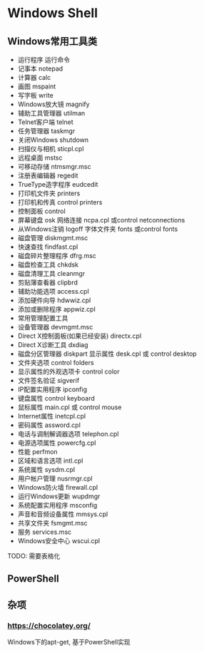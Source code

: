 # Windows Shell

## Windows常用工具类
+ 运行程序                         运行命令
+ 记事本                            notepad
+ 计算器                            calc
+ 画图                               mspaint
+ 写字板                            write
+ Windows放大镜             magnify
+ 辅助工具管理器               utilman
+ Telnet客户端                   telnet
+ 任务管理器                      taskmgr
+ 关闭Windows                 shutdown
+ 扫描仪与相机                   sticpl.cpl
+ 远程桌面                          mstsc
+ 可移动存储                       ntmsmgr.msc
+ 注册表编辑器                    regedit
+ TrueType造字程序            eudcedit
+ 打印机文件夹                    printers
+ 打印机和传真                    control printers
+ 控制面板                           control
+ 屏幕键盘                           osk 网络连接                           ncpa.cpl 或control netconnections
+ 从Windows注销               logoff 字体文件夹                       fonts 或control fonts
+ 磁盘管理                          diskmgmt.msc
+ 快速查找                          findfast.cpl
+ 磁盘碎片整理程序            dfrg.msc
+ 磁盘检查工具                   chkdsk
+ 磁盘清理工具                   cleanmgr
+ 剪贴簿查看器                   clipbrd
+ 辅助功能选项                   access.cpl
+ 添加硬件向导                   hdwwiz.cpl
+ 添加或删除程序                appwiz.cpl
+ 常用管理配置工具 
+ 设备管理器                        devmgmt.msc 
+ Direct X控制面板(如果已经安装) directx.cpl
+ Direct X诊断工具                dxdiag
+ 磁盘分区管理器                   diskpart 显示属性                             desk.cpl 或 control desktop
+ 文件夹选项                          control folders
+ 显示属性的外观选项卡         control color
+ 文件签名验证                       sigverif
+ IP配置实用程序                    ipconfig
+ 键盘属性                             control keyboard
+ 鼠标属性                             main.cpl 或 control mouse
+ Internet属性                       inetcpl.cpl
+ 密码属性                             assword.cpl
+ 电话与调制解调器选项         telephon.cpl
+ 电源选项属性                       powercfg.cpl
+ 性能                                     perfmon
+ 区域和语言选项                    intl.cpl
+ 系统属性                              sysdm.cpl
+ 用户帐户管理                       nusrmgr.cpl
+ Windows防火墙                  firewall.cpl
+ 运行Windows更新               wupdmgr
+ 系统配置实用程序                msconfig
+ 声音和音频设备属性             mmsys.cpl
+ 共享文件夹                           fsmgmt.msc
+ 服务                                     services.msc
+ Windows安全中心               wscui.cpl

TODO: 需要表格化

## PowerShell







## 杂项
### https://chocolatey.org/
Windows下的apt-get, 基于PowerShell实现


### 